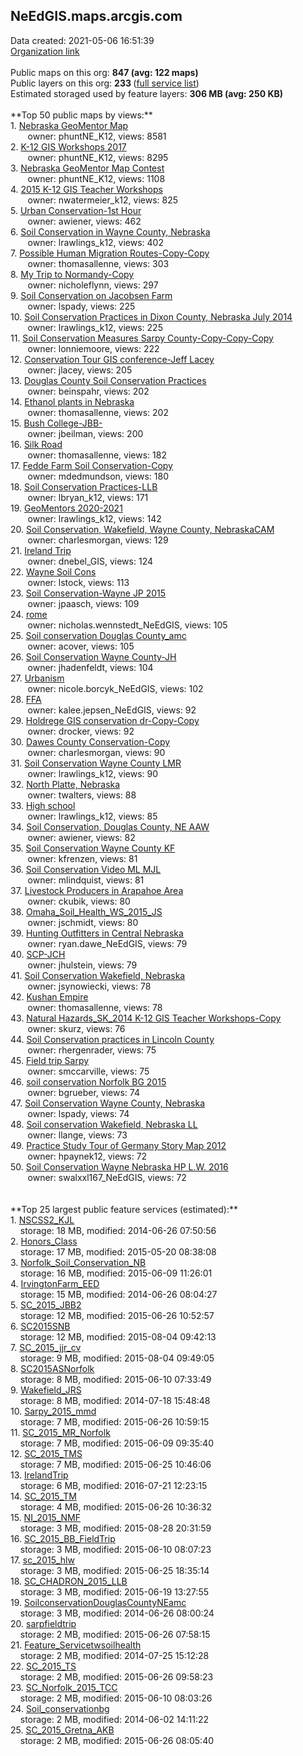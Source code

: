 <h2>NeEdGIS.maps.arcgis.com</h2> Data created: 2021-05-06 16:51:39 <br /><a target='new' href='https://NeEdGIS.maps.arcgis.com'>Organization link</a><br /><br />Public maps on this org: <b>847 (avg: 122 maps)</b><br />Public layers on this org: <b>233 </b>(<a target='new' href='https://services.arcgis.com/Xs9pZObah9zh3ahK/ArcGIS/rest/services'>full service list</a>)<br />Estimated storaged used by feature layers: <b>306 MB (avg: 250 KB)</b><br /><br />**Top 50 public maps by views:**<br />  1. <a target='new' href='https://www.arcgis.com/home/item.html?id=7542f2e16da34a319ff089f7ce08e14f'>Nebraska GeoMentor Map</a> <br />  &nbsp;&nbsp;&nbsp;&nbsp; &nbsp;&nbsp;owner: phuntNE_K12, views: 8581<br />  2. <a target='new' href='https://www.arcgis.com/home/item.html?id=52e96c4be77a427ab9d363e9e28aad16'>K-12 GIS Workshops 2017</a> <br />  &nbsp;&nbsp;&nbsp;&nbsp; &nbsp;&nbsp;owner: phuntNE_K12, views: 8295<br />  3. <a target='new' href='https://www.arcgis.com/home/item.html?id=cbb354b5d30e45bb8ac95a21cc189ab1'>Nebraska GeoMentor Map Contest</a> <br />  &nbsp;&nbsp;&nbsp;&nbsp; &nbsp;&nbsp;owner: phuntNE_K12, views: 1108<br />  4. <a target='new' href='https://www.arcgis.com/home/item.html?id=ef4f8f47ae8246d2b425ab7eacbb6a83'>2015 K-12 GIS Teacher Workshops</a> <br />  &nbsp;&nbsp;&nbsp;&nbsp; &nbsp;&nbsp;owner: nwatermeier_k12, views: 825<br />  5. <a target='new' href='https://www.arcgis.com/home/item.html?id=fe14aba8db924557b64aee09958bf41e'>Urban Conservation-1st Hour</a> <br />  &nbsp;&nbsp;&nbsp;&nbsp; &nbsp;&nbsp;owner: awiener, views: 462<br />  6. <a target='new' href='https://www.arcgis.com/home/item.html?id=c1b59138b65b44a9ac8a0c8217782cf2'>Soil Conservation in Wayne County, Nebraska</a> <br />  &nbsp;&nbsp;&nbsp;&nbsp; &nbsp;&nbsp;owner: lrawlings_k12, views: 402<br />  7. <a target='new' href='https://www.arcgis.com/home/item.html?id=944b7872ffec4025aab88777bba4a536'>Possible Human Migration Routes-Copy-Copy</a> <br />  &nbsp;&nbsp;&nbsp;&nbsp; &nbsp;&nbsp;owner: thomasallenne, views: 303<br />  8. <a target='new' href='https://www.arcgis.com/home/item.html?id=ad8ee55ddf314beb880164584ee7939e'>My Trip to Normandy-Copy</a> <br />  &nbsp;&nbsp;&nbsp;&nbsp; &nbsp;&nbsp;owner: nicholeflynn, views: 297<br />  9. <a target='new' href='https://www.arcgis.com/home/item.html?id=d685993076f64c86838988cff041ea44'>Soil Conservation on Jacobsen Farm</a> <br />  &nbsp;&nbsp;&nbsp;&nbsp; &nbsp;&nbsp;owner: lspady, views: 225<br />  10. <a target='new' href='https://www.arcgis.com/home/item.html?id=560b97a829f7413b992f240505cfa08b'>Soil Conservation Practices in Dixon County, Nebraska July 2014</a> <br />  &nbsp;&nbsp;&nbsp;&nbsp; &nbsp;&nbsp;owner: lrawlings_k12, views: 225<br />  11. <a target='new' href='https://www.arcgis.com/home/item.html?id=5e1d54e75b1a4dbb9f7947828ffe1592'>Soil Conservation Measures Sarpy County-Copy-Copy-Copy</a> <br />  &nbsp;&nbsp;&nbsp;&nbsp; &nbsp;&nbsp;owner: lonniemoore, views: 222<br />  12. <a target='new' href='https://www.arcgis.com/home/item.html?id=e8535e831e42497483b32c25a3894e7d'>Conservation Tour GIS conference-Jeff Lacey</a> <br />  &nbsp;&nbsp;&nbsp;&nbsp; &nbsp;&nbsp;owner: jlacey, views: 205<br />  13. <a target='new' href='https://www.arcgis.com/home/item.html?id=702aa10658aa45358167e9229855d681'>Douglas County Soil Conservation Practices</a> <br />  &nbsp;&nbsp;&nbsp;&nbsp; &nbsp;&nbsp;owner: beinspahr, views: 202<br />  14. <a target='new' href='https://www.arcgis.com/home/item.html?id=2e676a6387214238add177b769c9aea9'>Ethanol plants in Nebraska</a> <br />  &nbsp;&nbsp;&nbsp;&nbsp; &nbsp;&nbsp;owner: thomasallenne, views: 202<br />  15. <a target='new' href='https://www.arcgis.com/home/item.html?id=3003a4108fce42bbad1b0e8cc2fdc351'>Bush College-JBB-</a> <br />  &nbsp;&nbsp;&nbsp;&nbsp; &nbsp;&nbsp;owner: jbeilman, views: 200<br />  16. <a target='new' href='https://www.arcgis.com/home/item.html?id=623ce4b80df343088be408874fcf5e77'>Silk Road</a> <br />  &nbsp;&nbsp;&nbsp;&nbsp; &nbsp;&nbsp;owner: thomasallenne, views: 182<br />  17. <a target='new' href='https://www.arcgis.com/home/item.html?id=36b97dc87cae49aca9e556f5fe80de4d'>Fedde Farm Soil Conservation-Copy</a> <br />  &nbsp;&nbsp;&nbsp;&nbsp; &nbsp;&nbsp;owner: mdedmundson, views: 180<br />  18. <a target='new' href='https://www.arcgis.com/home/item.html?id=6ab4ccf046254b529fc8af777d89de9f'>Soil Conservation Practices-LLB</a> <br />  &nbsp;&nbsp;&nbsp;&nbsp; &nbsp;&nbsp;owner: lbryan_k12, views: 171<br />  19. <a target='new' href='https://www.arcgis.com/home/item.html?id=0be6ece82eb54204bddd37d707685565'>GeoMentors 2020-2021</a> <br />  &nbsp;&nbsp;&nbsp;&nbsp; &nbsp;&nbsp;owner: lrawlings_k12, views: 142<br />  20. <a target='new' href='https://www.arcgis.com/home/item.html?id=d27b055e121043738bba1577395ab1b4'>Soil Conservation, Wakefield, Wayne County, NebraskaCAM</a> <br />  &nbsp;&nbsp;&nbsp;&nbsp; &nbsp;&nbsp;owner: charlesmorgan, views: 129<br />  21. <a target='new' href='https://www.arcgis.com/home/item.html?id=995282e94ebe43fab590da78f616b9e6'>Ireland Trip</a> <br />  &nbsp;&nbsp;&nbsp;&nbsp; &nbsp;&nbsp;owner: dnebel_GIS, views: 124<br />  22. <a target='new' href='https://www.arcgis.com/home/item.html?id=63701b88e0404c469884466d1e8896fe'>Wayne Soil Cons</a> <br />  &nbsp;&nbsp;&nbsp;&nbsp; &nbsp;&nbsp;owner: lstock, views: 113<br />  23. <a target='new' href='https://www.arcgis.com/home/item.html?id=d5795cf613264351bcd7d1a68747f4ea'>Soil Conservation-Wayne JP 2015</a> <br />  &nbsp;&nbsp;&nbsp;&nbsp; &nbsp;&nbsp;owner: jpaasch, views: 109<br />  24. <a target='new' href='https://www.arcgis.com/home/item.html?id=3d7ad23693b544c0b16651edc2fe6a4b'>rome</a> <br />  &nbsp;&nbsp;&nbsp;&nbsp; &nbsp;&nbsp;owner: nicholas.wennstedt_NeEdGIS, views: 105<br />  25. <a target='new' href='https://www.arcgis.com/home/item.html?id=6edd013ca5c74c7f8ed1d83912831f57'>Soil conservation Douglas County_amc</a> <br />  &nbsp;&nbsp;&nbsp;&nbsp; &nbsp;&nbsp;owner: acover, views: 105<br />  26. <a target='new' href='https://www.arcgis.com/home/item.html?id=03cc0c0b66654355a0b66bdd35830775'>Soil Conservation Wayne County-JH</a> <br />  &nbsp;&nbsp;&nbsp;&nbsp; &nbsp;&nbsp;owner: jhadenfeldt, views: 104<br />  27. <a target='new' href='https://www.arcgis.com/home/item.html?id=d33fdd90965b46d1b1d36e272a9929e2'>Urbanism</a> <br />  &nbsp;&nbsp;&nbsp;&nbsp; &nbsp;&nbsp;owner: nicole.borcyk_NeEdGIS, views: 102<br />  28. <a target='new' href='https://www.arcgis.com/home/item.html?id=032603a27aa74065ba3d1472505ad18c'>FFA</a> <br />  &nbsp;&nbsp;&nbsp;&nbsp; &nbsp;&nbsp;owner: kalee.jepsen_NeEdGIS, views: 92<br />  29. <a target='new' href='https://www.arcgis.com/home/item.html?id=4c813d5eb1264e9987a9221cb8711b6b'>Holdrege GIS conservation dr-Copy-Copy</a> <br />  &nbsp;&nbsp;&nbsp;&nbsp; &nbsp;&nbsp;owner: drocker, views: 92<br />  30. <a target='new' href='https://www.arcgis.com/home/item.html?id=1ee085f7562b4bd6a2c484a8db4c68a9'>Dawes County Conservation-Copy</a> <br />  &nbsp;&nbsp;&nbsp;&nbsp; &nbsp;&nbsp;owner: charlesmorgan, views: 90<br />  31. <a target='new' href='https://www.arcgis.com/home/item.html?id=f34155e1407d43d3bb9f73ad865fa69a'>Soil Conservation Wayne County LMR</a> <br />  &nbsp;&nbsp;&nbsp;&nbsp; &nbsp;&nbsp;owner: lrawlings_k12, views: 90<br />  32. <a target='new' href='https://www.arcgis.com/home/item.html?id=b56c26db0bd84ea6bced1014fd144d60'>North Platte, Nebraska</a> <br />  &nbsp;&nbsp;&nbsp;&nbsp; &nbsp;&nbsp;owner: twalters, views: 88<br />  33. <a target='new' href='https://www.arcgis.com/home/item.html?id=cc3bfdc313dd4efe80c559dfb905c601'>High school</a> <br />  &nbsp;&nbsp;&nbsp;&nbsp; &nbsp;&nbsp;owner: lrawlings_k12, views: 85<br />  34. <a target='new' href='https://www.arcgis.com/home/item.html?id=8fea7116f64c4e808d923e762c71bd1f'>Soil Conservation, Douglas County, NE AAW</a> <br />  &nbsp;&nbsp;&nbsp;&nbsp; &nbsp;&nbsp;owner: awiener, views: 82<br />  35. <a target='new' href='https://www.arcgis.com/home/item.html?id=d2f691549d7c41bcafc6f2bc9b25fd36'>Soil Conservation Wayne County KF</a> <br />  &nbsp;&nbsp;&nbsp;&nbsp; &nbsp;&nbsp;owner: kfrenzen, views: 81<br />  36. <a target='new' href='https://www.arcgis.com/home/item.html?id=4938502afaf64117bdb7646e8b2c9499'>Soil Conservation Video ML MJL</a> <br />  &nbsp;&nbsp;&nbsp;&nbsp; &nbsp;&nbsp;owner: mlindquist, views: 81<br />  37. <a target='new' href='https://www.arcgis.com/home/item.html?id=e606a6ebb2774c9ba3e6b2abcc6763e0'>Livestock Producers in Arapahoe Area</a> <br />  &nbsp;&nbsp;&nbsp;&nbsp; &nbsp;&nbsp;owner: ckubik, views: 80<br />  38. <a target='new' href='https://www.arcgis.com/home/item.html?id=7eef9c98255f4b6f8f74be67b5ac64e8'>Omaha_Soil_Health_WS_2015_JS</a> <br />  &nbsp;&nbsp;&nbsp;&nbsp; &nbsp;&nbsp;owner: jschmidt, views: 80<br />  39. <a target='new' href='https://www.arcgis.com/home/item.html?id=7fb790b5694842c68b0f6003256eaef4'>Hunting Outfitters in Central Nebraska</a> <br />  &nbsp;&nbsp;&nbsp;&nbsp; &nbsp;&nbsp;owner: ryan.dawe_NeEdGIS, views: 79<br />  40. <a target='new' href='https://www.arcgis.com/home/item.html?id=95de97c33bb4434eba27d147a075977e'>SCP-JCH</a> <br />  &nbsp;&nbsp;&nbsp;&nbsp; &nbsp;&nbsp;owner: jhulstein, views: 79<br />  41. <a target='new' href='https://www.arcgis.com/home/item.html?id=d1ec8a636c8e4fa2b2ed8b61b14d913a'>Soil Conservation Wakefield, Nebraska</a> <br />  &nbsp;&nbsp;&nbsp;&nbsp; &nbsp;&nbsp;owner: jsynowiecki, views: 78<br />  42. <a target='new' href='https://www.arcgis.com/home/item.html?id=e8f69cb079f64ecd92e8470a61e29f2a'>Kushan Empire</a> <br />  &nbsp;&nbsp;&nbsp;&nbsp; &nbsp;&nbsp;owner: thomasallenne, views: 78<br />  43. <a target='new' href='https://www.arcgis.com/home/item.html?id=a6065c9bf69d4edb958c3592d589acf2'>Natural Hazards_SK_2014 K-12 GIS Teacher Workshops-Copy</a> <br />  &nbsp;&nbsp;&nbsp;&nbsp; &nbsp;&nbsp;owner: skurz, views: 76<br />  44. <a target='new' href='https://www.arcgis.com/home/item.html?id=4d24e065cbcb40e29942195e8ede555a'>Soil Conservation practices in Lincoln County</a> <br />  &nbsp;&nbsp;&nbsp;&nbsp; &nbsp;&nbsp;owner: rhergenrader, views: 75<br />  45. <a target='new' href='https://www.arcgis.com/home/item.html?id=8f3bced26e5243c683ca5409036c12bb'>Field trip Sarpy</a> <br />  &nbsp;&nbsp;&nbsp;&nbsp; &nbsp;&nbsp;owner: smccarville, views: 75<br />  46. <a target='new' href='https://www.arcgis.com/home/item.html?id=e4ea0611f9c146c3b1cca2ea4091a704'>soil conservation Norfolk BG 2015</a> <br />  &nbsp;&nbsp;&nbsp;&nbsp; &nbsp;&nbsp;owner: bgrueber, views: 74<br />  47. <a target='new' href='https://www.arcgis.com/home/item.html?id=087403e04c0c4f33a713c0f72c65f556'>Soil Conservation Wayne County, Nebraska</a> <br />  &nbsp;&nbsp;&nbsp;&nbsp; &nbsp;&nbsp;owner: lspady, views: 74<br />  48. <a target='new' href='https://www.arcgis.com/home/item.html?id=49c3b93b95b9468ab25ada4d3ec8ba33'>Soil conservation Wakefield, Nebraska LL</a> <br />  &nbsp;&nbsp;&nbsp;&nbsp; &nbsp;&nbsp;owner: llange, views: 73<br />  49. <a target='new' href='https://www.arcgis.com/home/item.html?id=aa071f950e994a4abb20e1c5be7d25d9'>Practice Study Tour of Germany Story Map 2012</a> <br />  &nbsp;&nbsp;&nbsp;&nbsp; &nbsp;&nbsp;owner: hpaynek12, views: 72<br />  50. <a target='new' href='https://www.arcgis.com/home/item.html?id=3a2de96b7ed54e8bbff310e50c08fc93'>Soil Conservation Wayne Nebraska HP L.W. 2016</a> <br />  &nbsp;&nbsp;&nbsp;&nbsp; &nbsp;&nbsp;owner: swalxxl167_NeEdGIS, views: 72<br /><br /><br />**Top 25 largest public feature services (estimated):**<br /> 1. <a target='new' href='https://www.arcgis.com/home/item.html?id=00f502d0e6674f838047996be2c885ab'>NSCSS2_KJL</a><br /> &nbsp;&nbsp;&nbsp;&nbsp;storage: 18 MB, modified: 2014-06-26 07:50:56<br /> 2. <a target='new' href='https://www.arcgis.com/home/item.html?id=f60fd42efb7a44ad815926d39656595f'>Honors_Class</a><br /> &nbsp;&nbsp;&nbsp;&nbsp;storage: 17 MB, modified: 2015-05-20 08:38:08<br /> 3. <a target='new' href='https://www.arcgis.com/home/item.html?id=7361eb466fbd44a091befec39fdb626b'>Norfolk_Soil_Conservation_NB</a><br /> &nbsp;&nbsp;&nbsp;&nbsp;storage: 16 MB, modified: 2015-06-09 11:26:01<br /> 4. <a target='new' href='https://www.arcgis.com/home/item.html?id=909c1482df7a4155b6fb341e9ea27200'>IrvingtonFarm_EED</a><br /> &nbsp;&nbsp;&nbsp;&nbsp;storage: 15 MB, modified: 2014-06-26 08:04:27<br /> 5. <a target='new' href='https://www.arcgis.com/home/item.html?id=d420b7198a1043e6a9506b78defa1d15'>SC_2015_JBB2</a><br /> &nbsp;&nbsp;&nbsp;&nbsp;storage: 12 MB, modified: 2015-06-26 10:52:57<br /> 6. <a target='new' href='https://www.arcgis.com/home/item.html?id=660c7104817649788a70c304d119a148'>SC2015SNB</a><br /> &nbsp;&nbsp;&nbsp;&nbsp;storage: 12 MB, modified: 2015-08-04 09:42:13<br /> 7. <a target='new' href='https://www.arcgis.com/home/item.html?id=d8ded0131061422bb912a9240d4b0354'>SC_2015_jjr_cv</a><br /> &nbsp;&nbsp;&nbsp;&nbsp;storage: 9 MB, modified: 2015-08-04 09:49:05<br /> 8. <a target='new' href='https://www.arcgis.com/home/item.html?id=48d46d81b2be4c028bc151bae78c7a65'>SC2015ASNorfolk</a><br /> &nbsp;&nbsp;&nbsp;&nbsp;storage: 8 MB, modified: 2015-06-10 07:33:49<br /> 9. <a target='new' href='https://www.arcgis.com/home/item.html?id=7ee65f8102054a9593be4add3fcaed2d'>Wakefield_JRS</a><br /> &nbsp;&nbsp;&nbsp;&nbsp;storage: 8 MB, modified: 2014-07-18 15:48:48<br /> 10. <a target='new' href='https://www.arcgis.com/home/item.html?id=c49737e14b7d484ea8e7e79f3cf5f1c4'>Sarpy_2015_mmd</a><br /> &nbsp;&nbsp;&nbsp;&nbsp;storage: 7 MB, modified: 2015-06-26 10:59:15<br /> 11. <a target='new' href='https://www.arcgis.com/home/item.html?id=ba38c80b398a4c72b95b77f1b764aa07'>SC_2015_MR_Norfolk</a><br /> &nbsp;&nbsp;&nbsp;&nbsp;storage: 7 MB, modified: 2015-06-09 09:35:40<br /> 12. <a target='new' href='https://www.arcgis.com/home/item.html?id=6d82e2d17c5e47f393303d97e203b297'>SC_2015_TMS</a><br /> &nbsp;&nbsp;&nbsp;&nbsp;storage: 7 MB, modified: 2015-06-25 10:46:06<br /> 13. <a target='new' href='https://www.arcgis.com/home/item.html?id=d2854ca7bb4f4e7e85eea6cb19b7f07a'>IrelandTrip</a><br /> &nbsp;&nbsp;&nbsp;&nbsp;storage: 6 MB, modified: 2016-07-21 12:23:15<br /> 14. <a target='new' href='https://www.arcgis.com/home/item.html?id=2903c0acd2174ed3861bc02a9f89f682'>SC_2015_TM</a><br /> &nbsp;&nbsp;&nbsp;&nbsp;storage: 4 MB, modified: 2015-06-26 10:36:32<br /> 15. <a target='new' href='https://www.arcgis.com/home/item.html?id=5e34697eaab7407b8b52a119544405fe'>NI_2015_NMF</a><br /> &nbsp;&nbsp;&nbsp;&nbsp;storage: 3 MB, modified: 2015-08-28 20:31:59<br /> 16. <a target='new' href='https://www.arcgis.com/home/item.html?id=ac667d6f62494a1796ad6b4b3a5fdea1'>SC_2015_BB_FieldTrip</a><br /> &nbsp;&nbsp;&nbsp;&nbsp;storage: 3 MB, modified: 2015-06-10 08:07:23<br /> 17. <a target='new' href='https://www.arcgis.com/home/item.html?id=4200b5f4dbf245aa8d8ae75e15b8637f'>sc_2015_hlw</a><br /> &nbsp;&nbsp;&nbsp;&nbsp;storage: 3 MB, modified: 2015-06-25 18:35:14<br /> 18. <a target='new' href='https://www.arcgis.com/home/item.html?id=1884638ffd404d7c87fd112ccac656fd'>SC_CHADRON_2015_LLB</a><br /> &nbsp;&nbsp;&nbsp;&nbsp;storage: 3 MB, modified: 2015-06-19 13:27:55<br /> 19. <a target='new' href='https://www.arcgis.com/home/item.html?id=2d17da65ef1a4a719472086c1b0c71a5'>SoilconservationDouglasCountyNEamc</a><br /> &nbsp;&nbsp;&nbsp;&nbsp;storage: 3 MB, modified: 2014-06-26 08:00:24<br /> 20. <a target='new' href='https://www.arcgis.com/home/item.html?id=502b14b2de604ccdae865835b3024a15'>sarpfieldtrip</a><br /> &nbsp;&nbsp;&nbsp;&nbsp;storage: 2 MB, modified: 2015-06-26 07:58:15<br /> 21. <a target='new' href='https://www.arcgis.com/home/item.html?id=bddcd9811a004be38ef2b0cf35e3b3f7'>Feature_Servicetwsoilhealth</a><br /> &nbsp;&nbsp;&nbsp;&nbsp;storage: 2 MB, modified: 2014-07-25 15:12:28<br /> 22. <a target='new' href='https://www.arcgis.com/home/item.html?id=dcbb31d6ba804d48bb988842bd609e4a'>SC_2015_TS</a><br /> &nbsp;&nbsp;&nbsp;&nbsp;storage: 2 MB, modified: 2015-06-26 09:58:23<br /> 23. <a target='new' href='https://www.arcgis.com/home/item.html?id=9f686a17e99741d69b707eab6e45237c'>SC_Norfolk_2015_TCC</a><br /> &nbsp;&nbsp;&nbsp;&nbsp;storage: 2 MB, modified: 2015-06-10 08:03:26<br /> 24. <a target='new' href='https://www.arcgis.com/home/item.html?id=ff7b95fb78d04afa98b15084197d8b39'>Soil_conservationbg</a><br /> &nbsp;&nbsp;&nbsp;&nbsp;storage: 2 MB, modified: 2014-06-02 14:11:22<br /> 25. <a target='new' href='https://www.arcgis.com/home/item.html?id=794bb2c6a0bb45f8887a0cbea9b8a975'>SC_2015_Gretna_AKB</a><br /> &nbsp;&nbsp;&nbsp;&nbsp;storage: 2 MB, modified: 2015-06-26 08:05:40<br />